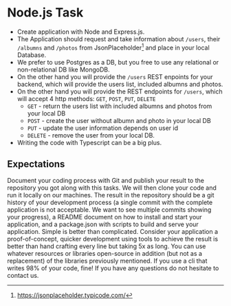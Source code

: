 # Node.js Task 

- Create application with Node and Express.js.
- The Application should request and take information about `/users`, their `/albumns` and `/photos` from JsonPlaceholder[^1] and place in your local Database.
- We prefer to use Postgres as a DB, but you free to use any relational or non-relational DB like MongoDB.
- On the other hand you will provide the `/users` REST enpoints for your backend, which will provide the users list, included albumns and photos.
- On the other hand you will provide the REST endpoints for `/users`, which will accept 4 http methods: `GET`, `POST`, `PUT`, `DELETE`
  - `GET` - return the users list with included albumns and photos from your local DB
  - `POST` - create the user without albumn and photo in your local DB
  - `PUT` - update the user information depends on user id
  - `DELETE` - remove the user from your local DB.
- Writing the code with Typescript can be a big plus.  
  
## Expectations
Document your coding process with Git and publish your result to the repository you got along with
this tasks. 
We will then clone your code and run it locally on our machines.
The result in the repository should be a git history of your development process (a single commit with
the complete application is not acceptable. We want to see multiple commits showing your
progress), a README document on how to install and start your application, and a package.json
with scripts to build and serve your application.
Simple is better than complicated. Consider your application a proof-of-concept, quicker development using tools to achieve the result is better
than hand crafting every line but taking 5x as long. You can use whatever resources or libraries
open-source in addition (but not as a replacement) of the libraries previously mentioned. If you
use a cli that writes 98% of your code, fine! 
If you have any questions do not hesitate to contact us.
[^1]: https://jsonplaceholder.typicode.com/
